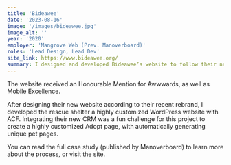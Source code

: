 ```yaml
---
title: 'Bideawee'
date: '2023-08-16'
image: '/images/bideawee.jpg'
image_alt: ''
year: '2020'
employer: 'Mangrove Web (Prev. Manoverboard)'
roles: 'Lead Design, Lead Dev'
site_link: https://www.bideawee.org/
summary: I designed and developed Bideawee’s website to follow their new brand identity.
---
```


The website received an Honourable Mention for Awwwards, as well as Mobile Excellence.

After designing their new website according to their recent rebrand, I developed the rescue shelter a highly customized WordPress website with ACF. Integrating their new CRM was a fun challenge for this project to create a highly customized Adopt page, with automatically generating unique pet pages.

You can read the full case study (published by Manoverboard) to learn more about the process, or visit the site.